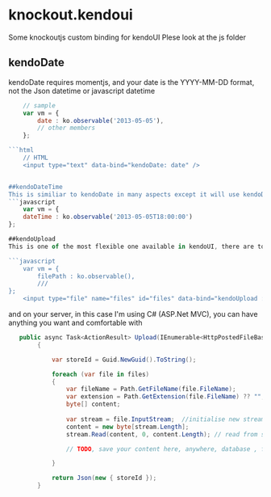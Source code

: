 knockout.kendoui
================

Some knockoutjs custom binding for kendoUI
Plese look at the js folder

## kendoDate

kendoDate requires momentjs, and your date is the YYYY-MM-DD format, not the Json datetime or javascript datetime
```javascript
    // sample
    var vm = {
        date : ko.observable('2013-05-05'),
        // other members
    };

```html
    // HTML
    <input type="text" data-bind="kendoDate: date" />


##kendoDateTime
This is similiar to kendoDate in many aspects except it will use kendoDateTimePicker for your input
```javascript 
	var vm = {
	dateTime : ko.observable('2013-05-05T18:00:00')
};

##kendoUpload
This is one of the most flexible one available in kendoUI, there are too many ways to configure it, I haven't gone a great deal to make as extensible as I could just take the middle road for ease of use

```javascript 
	var vm = {
		filePath : ko.observable(),
		///
};
	<input type="file" name="files" id="files" data-bind="kendoUpload : your_path"/>
```

and on your server, in this case I'm using C# (ASP.Net MVC), you can have anything you want and comfortable with
```csharp
   public async Task<ActionResult> Upload(IEnumerable<HttpPostedFileBase> files)
        {

            var storeId = Guid.NewGuid().ToString();

            foreach (var file in files)
            {
                var fileName = Path.GetFileName(file.FileName);
                var extension = Path.GetExtension(file.FileName) ?? "";
                byte[] content;
             
	            var stream = file.InputStream;  //initialise new stream
	            content = new byte[stream.Length];
	            stream.Read(content, 0, content.Length); // read from stream to byte array

	            // TODO, save your content here, anywhere, database , file system

            }

            return Json(new { storeId });
        }

